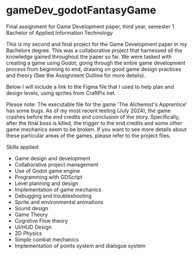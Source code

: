 # gameDev_godotFantasyGame
Final assignment for Game Development paper, third year, semester 1 Bachelor of Applied Information Technology

This is my second and final project for the Game Development paper in my Bachelors degree. This was a collaborative project that harnessed all the knowledge gained throughout the paper so far. We were tasked with creating a game using Godot, going through the entire game development process from beginning to end, drawing on good game design practices and theory (See the Assignment Outline for more details). 

Below I will include a link to the Figma file that I used to help plan and design levels, using sprites from CraftPix.net.

Please note: The executable file for the game 'The Alchemist's Apprentice' has some bugs. As of my most recent testing (July 2024), the game crashes before the end credits and conclusion of the story. Specifically, after the final boss is killed, the trigger to the end credits and some other game mechanics seem to be broken. If you want to see more details about these particular areas of the games, please refer to the project files.

Skills applied:
- Game design and development
- Collaborative project management
- Use of Godot game engine
- Programming with GDScript
- Level planning and design
- Implementation of game mechanics
- Debugging and troubleshooting
- Sprite and environmental animations
- Sound design
- Game Theory
- Cognitive Flow theory
- UI/HUD Design
- 2D Physics
- Simple combat mechanics
- Implementation of points system and dialogue system

